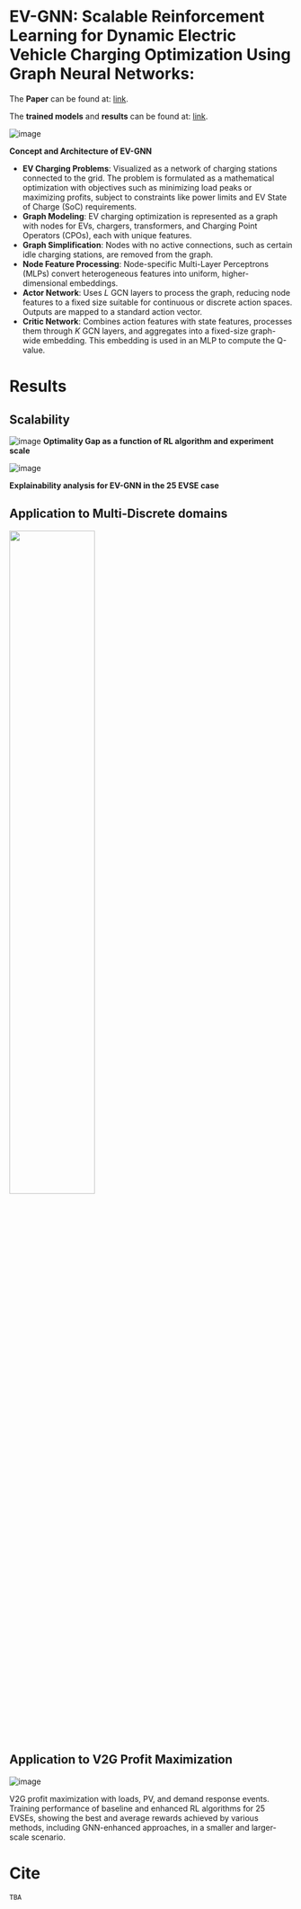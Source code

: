 # EV-GNN: Scalable Reinforcement Learning for Dynamic Electric Vehicle Charging Optimization Using Graph Neural Networks: 

The  **Paper** can be found at: [link](https://arxiv.org/abs/2404.01849).

The **trained models** and **results** can be found at: [link](https://drive.google.com/drive/folders/1d0QjjmxpnSAtmkjJA4F9CZqrhRfXc_cT?usp=sharing).



![image](https://github.com/user-attachments/assets/01fee857-e2f3-4f5c-a5c0-690444242def)

**Concept and Architecture of EV-GNN**
  - **EV Charging Problems**: Visualized as a network of charging stations connected to the grid. The problem is formulated as a mathematical optimization with objectives such as minimizing load peaks or maximizing profits, subject to constraints like power limits and EV State of Charge (SoC) requirements.
  - **Graph Modeling**: EV charging optimization is represented as a graph with nodes for EVs, chargers, transformers, and Charging Point Operators (CPOs), each with unique features.
  - **Graph Simplification**: Nodes with no active connections, such as certain idle charging stations, are removed from the graph.
  - **Node Feature Processing**: Node-specific Multi-Layer Perceptrons (MLPs) convert heterogeneous features into uniform, higher-dimensional embeddings.
  - **Actor Network**: Uses $L$ GCN layers to process the graph, reducing node features to a fixed size suitable for continuous or discrete action spaces. Outputs are mapped to a standard action vector.
  - **Critic Network**: Combines action features with state features, processes them through $K$ GCN layers, and aggregates into a fixed-size graph-wide embedding. This embedding is used in an MLP to compute the Q-value.

# Results

## Scalability
![image](https://github.com/user-attachments/assets/7441e9dc-796b-4bce-b3df-f71cbf24782f)
 **Optimality Gap as a function of RL algorithm and experiment scale**

![image](https://github.com/user-attachments/assets/aa196882-633c-4e90-8460-b811ffb4c803)

**Explainability analysis for EV-GNN in the 25 EVSE case**


## Application to Multi-Discrete domains

<img align="center" src="https://github.com/user-attachments/assets/b8820d0d-1435-48ff-9ce6-e8c9c8a013ec" width="55%"/>

## Application to V2G Profit Maximization
![image](https://github.com/user-attachments/assets/2766bd16-d5d2-4cc1-a955-0b29e3779cda)

V2G profit maximization with loads, PV, and demand response events. Training performance of baseline and enhanced RL algorithms for 25 EVSEs,
showing the best and average rewards achieved by various methods, including GNN-enhanced approaches, in a smaller and larger-scale scenario.

# Cite

```
TBA
```

